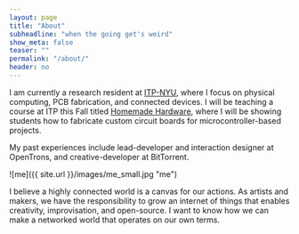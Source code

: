 ```yaml
---
layout: page
title: "About"
subheadline: "when the going get's weird"
show_meta: false
teaser: ""
permalink: "/about/"
header: no
---
```


I am currently a research resident at [ITP-NYU](http://itp.nyu.edu), where I focus on physical computing, PCB fabrication, and connected devices. I will be teaching a course at ITP this Fall titled [Homemade Hardware](http://homemadehardware.com), where I will be showing students how to fabricate custom circuit boards for microcontroller-based projects.

My past experiences include lead-developer and interaction designer at OpenTrons, and creative-developer at BitTorrent.

![me]({{ site.url }}/images/me_small.jpg "me")

I believe a highly connected world is a canvas for our actions. As artists and makers, we have the responsibility to grow an internet of things that enables creativity, improvisation, and open-source. I want to know how we can make a networked world that operates on our own terms.